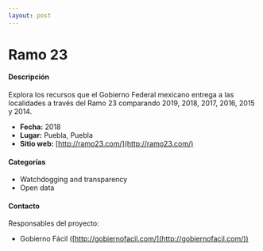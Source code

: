```yaml
---
layout: post
---
```


# Ramo 23

#### Descripción

Explora los recursos que el Gobierno Federal mexicano entrega a las localidades a través del Ramo 23 comparando 2019, 2018, 2017, 2016, 2015 y 2014.

- **Fecha:** 2018
- **Lugar:** Puebla, Puebla
- **Sitio web:** [http://ramo23.com/](http://ramo23.com/)

#### Categorías

* Watchdogging and transparency
* Open data

#### Contacto

Responsables del proyecto:

- Gobierno Fácil ([http://gobiernofacil.com/](http://gobiernofacil.com/))
